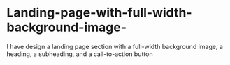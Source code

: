 # Landing-page-with-full-width-background-image-
I have design a landing page section with a full-width background image, a heading, a subheading, and a call-to-action button
